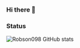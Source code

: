 ### Hi there 👋

### Status
![Robson098 GitHub stats](https://github-readme-stats.vercel.app/api?username=Robson098&show_icons=true&theme=dark)

<!--
**Robson098/Robson098** is a ✨ _special_ ✨ repository because its `README.md` (this file) appears on your GitHub profile.

Here are some ideas to get you started:

- 🔭 I’m currently working on ...
- 🌱 I’m currently learning ...
- 👯 I’m looking to collaborate on ...
- 🤔 I’m looking for help with ...
- 💬 Ask me about ...
- 📫 How to reach me: ...
- 😄 Pronouns: ...
- ⚡ Fun fact: ...
-->
